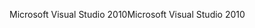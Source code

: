 <span data-ttu-id="2405f-101">Microsoft Visual Studio 2010</span><span class="sxs-lookup"><span data-stu-id="2405f-101">Microsoft Visual Studio 2010</span></span>